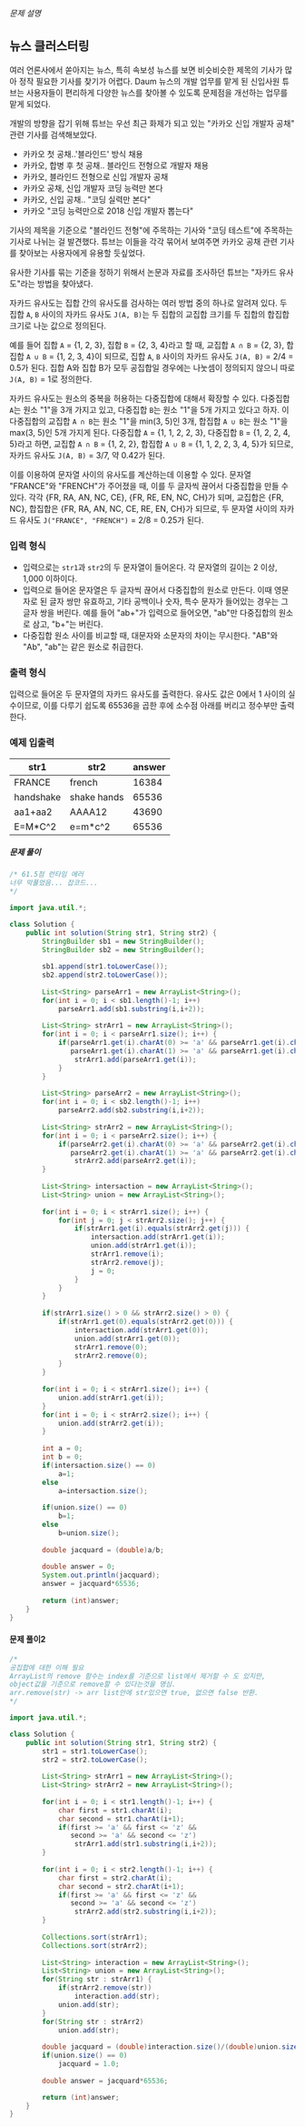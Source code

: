 ###### 문제 설명

## 뉴스 클러스터링

여러 언론사에서 쏟아지는 뉴스, 특히 속보성 뉴스를 보면 비슷비슷한 제목의 기사가 많아 정작 필요한 기사를 찾기가 어렵다. Daum 뉴스의 개발 업무를 맡게 된 신입사원 튜브는 사용자들이 편리하게 다양한 뉴스를 찾아볼 수 있도록 문제점을 개선하는 업무를 맡게 되었다.

개발의 방향을 잡기 위해 튜브는 우선 최근 화제가 되고 있는 "카카오 신입 개발자 공채" 관련 기사를 검색해보았다.

- 카카오 첫 공채..'블라인드' 방식 채용
- 카카오, 합병 후 첫 공채.. 블라인드 전형으로 개발자 채용
- 카카오, 블라인드 전형으로 신입 개발자 공채
- 카카오 공채, 신입 개발자 코딩 능력만 본다
- 카카오, 신입 공채.. "코딩 실력만 본다"
- 카카오 "코딩 능력만으로 2018 신입 개발자 뽑는다"

기사의 제목을 기준으로 "블라인드 전형"에 주목하는 기사와 "코딩 테스트"에 주목하는 기사로 나뉘는 걸 발견했다. 튜브는 이들을 각각 묶어서 보여주면 카카오 공채 관련 기사를 찾아보는 사용자에게 유용할 듯싶었다.

유사한 기사를 묶는 기준을 정하기 위해서 논문과 자료를 조사하던 튜브는 "자카드 유사도"라는 방법을 찾아냈다.

자카드 유사도는 집합 간의 유사도를 검사하는 여러 방법 중의 하나로 알려져 있다. 두 집합 `A`, `B` 사이의 자카드 유사도 `J(A, B)`는 두 집합의 교집합 크기를 두 집합의 합집합 크기로 나눈 값으로 정의된다.

예를 들어 집합 `A` = {1, 2, 3}, 집합 `B` = {2, 3, 4}라고 할 때, 교집합 `A ∩ B` = {2, 3}, 합집합 `A ∪ B` = {1, 2, 3, 4}이 되므로, 집합 `A`, `B` 사이의 자카드 유사도 `J(A, B)` = 2/4 = 0.5가 된다. 집합 A와 집합 B가 모두 공집합일 경우에는 나눗셈이 정의되지 않으니 따로 `J(A, B)` = 1로 정의한다.

자카드 유사도는 원소의 중복을 허용하는 다중집합에 대해서 확장할 수 있다. 다중집합 `A`는 원소 "1"을 3개 가지고 있고, 다중집합 `B`는 원소 "1"을 5개 가지고 있다고 하자. 이 다중집합의 교집합 `A ∩ B`는 원소 "1"을 min(3, 5)인 3개, 합집합 `A ∪ B`는 원소 "1"을 max(3, 5)인 5개 가지게 된다. 다중집합 `A` = {1, 1, 2, 2, 3}, 다중집합 `B` = {1, 2, 2, 4, 5}라고 하면, 교집합 `A ∩ B` = {1, 2, 2}, 합집합 `A ∪ B` = {1, 1, 2, 2, 3, 4, 5}가 되므로, 자카드 유사도 `J(A, B)` = 3/7, 약 0.42가 된다.

이를 이용하여 문자열 사이의 유사도를 계산하는데 이용할 수 있다. 문자열 "FRANCE"와 "FRENCH"가 주어졌을 때, 이를 두 글자씩 끊어서 다중집합을 만들 수 있다. 각각 {FR, RA, AN, NC, CE}, {FR, RE, EN, NC, CH}가 되며, 교집합은 {FR, NC}, 합집합은 {FR, RA, AN, NC, CE, RE, EN, CH}가 되므로, 두 문자열 사이의 자카드 유사도 `J("FRANCE", "FRENCH")` = 2/8 = 0.25가 된다.

### 입력 형식

- 입력으로는 `str1`과 `str2`의 두 문자열이 들어온다. 각 문자열의 길이는 2 이상, 1,000 이하이다.
- 입력으로 들어온 문자열은 두 글자씩 끊어서 다중집합의 원소로 만든다. 이때 영문자로 된 글자 쌍만 유효하고, 기타 공백이나 숫자, 특수 문자가 들어있는 경우는 그 글자 쌍을 버린다. 예를 들어 "ab+"가 입력으로 들어오면, "ab"만 다중집합의 원소로 삼고, "b+"는 버린다.
- 다중집합 원소 사이를 비교할 때, 대문자와 소문자의 차이는 무시한다. "AB"와 "Ab", "ab"는 같은 원소로 취급한다.

### 출력 형식

입력으로 들어온 두 문자열의 자카드 유사도를 출력한다. 유사도 값은 0에서 1 사이의 실수이므로, 이를 다루기 쉽도록 65536을 곱한 후에 소수점 아래를 버리고 정수부만 출력한다.

### 예제 입출력

| str1      | str2        | answer |
| --------- | ----------- | ------ |
| FRANCE    | french      | 16384  |
| handshake | shake hands | 65536  |
| aa1+aa2   | AAAA12      | 43690  |
| E=M*C^2   | e=m*c^2     | 65536  |



##### **문제 풀이**

```java
/* 61.5점 런타임 에러 
너무 막풀었음... 잡코드...
*/

import java.util.*;

class Solution {
    public int solution(String str1, String str2) {
        StringBuilder sb1 = new StringBuilder();
        StringBuilder sb2 = new StringBuilder();
        
        sb1.append(str1.toLowerCase());
        sb2.append(str2.toLowerCase());
        
        List<String> parseArr1 = new ArrayList<String>();
        for(int i = 0; i < sb1.length()-1; i++)
            parseArr1.add(sb1.substring(i,i+2));
        
        List<String> strArr1 = new ArrayList<String>();
        for(int i = 0; i < parseArr1.size(); i++) {
            if(parseArr1.get(i).charAt(0) >= 'a' && parseArr1.get(i).charAt(0) <= 'z' &&
               parseArr1.get(i).charAt(1) >= 'a' && parseArr1.get(i).charAt(1) <= 'z') {
                strArr1.add(parseArr1.get(i));
            }
        }
            
        List<String> parseArr2 = new ArrayList<String>();
        for(int i = 0; i < sb2.length()-1; i++)
            parseArr2.add(sb2.substring(i,i+2));
        
        List<String> strArr2 = new ArrayList<String>();
        for(int i = 0; i < parseArr2.size(); i++) {
            if(parseArr2.get(i).charAt(0) >= 'a' && parseArr2.get(i).charAt(0) <= 'z' &&
               parseArr2.get(i).charAt(1) >= 'a' && parseArr2.get(i).charAt(1) <= 'z')
                strArr2.add(parseArr2.get(i));
        }
        
        List<String> intersaction = new ArrayList<String>();
        List<String> union = new ArrayList<String>();
        
        for(int i = 0; i < strArr1.size(); i++) {
            for(int j = 0; j < strArr2.size(); j++) {
                if(strArr1.get(i).equals(strArr2.get(j))) {
                    intersaction.add(strArr1.get(i));
                    union.add(strArr1.get(i));
                    strArr1.remove(i);
                    strArr2.remove(j);
                    j = 0;
                }
            }
        }
        
        if(strArr1.size() > 0 && strArr2.size() > 0) {
            if(strArr1.get(0).equals(strArr2.get(0))) {
                intersaction.add(strArr1.get(0));
                union.add(strArr1.get(0));
                strArr1.remove(0);
                strArr2.remove(0);
            }   
        }
        
        for(int i = 0; i < strArr1.size(); i++) {
            union.add(strArr1.get(i));
        }
        for(int i = 0; i < strArr2.size(); i++) {
            union.add(strArr2.get(i));
        }
        
        int a = 0;
        int b = 0;
        if(intersaction.size() == 0)
            a=1;
        else
            a=intersaction.size();
        
        if(union.size() == 0)
            b=1;
        else
            b=union.size();
            
        double jacquard = (double)a/b;
        
        double answer = 0;
        System.out.println(jacquard);
        answer = jacquard*65536;
        
        return (int)answer;
    }
}
```



#### **문제 풀이2**

```java
/* 
공집합에 대한 이해 필요 
ArrayList의 remove 함수는 index를 기준으로 list에서 제거할 수 도 있지만,
object값을 기준으로 remove할 수 있다는것을 명심.
arr.remove(str) -> arr list안에 str있으면 true, 없으면 false 반환. 
*/

import java.util.*;

class Solution {
    public int solution(String str1, String str2) {
        str1 = str1.toLowerCase();
        str2 = str2.toLowerCase();
        
        List<String> strArr1 = new ArrayList<String>();
        List<String> strArr2 = new ArrayList<String>();
        
        for(int i = 0; i < str1.length()-1; i++) {
            char first = str1.charAt(i);
            char second = str1.charAt(i+1);
            if(first >= 'a' && first <= 'z' &&
               second >= 'a' && second <= 'z')
                strArr1.add(str1.substring(i,i+2));
        }
        
        for(int i = 0; i < str2.length()-1; i++) {
            char first = str2.charAt(i);
            char second = str2.charAt(i+1);
            if(first >= 'a' && first <= 'z' &&
               second >= 'a' && second <= 'z')
                strArr2.add(str2.substring(i,i+2));
        }
        
        Collections.sort(strArr1);
        Collections.sort(strArr2);
        
        List<String> interaction = new ArrayList<String>();
        List<String> union = new ArrayList<String>();
        for(String str : strArr1) {
            if(strArr2.remove(str))
                interaction.add(str);
            union.add(str);
        }
        for(String str : strArr2)
            union.add(str);
        
        double jacquard = (double)interaction.size()/(double)union.size();
        if(union.size() == 0)
            jacquard = 1.0;
 
        double answer = jacquard*65536;

        return (int)answer;
    }
}
```

